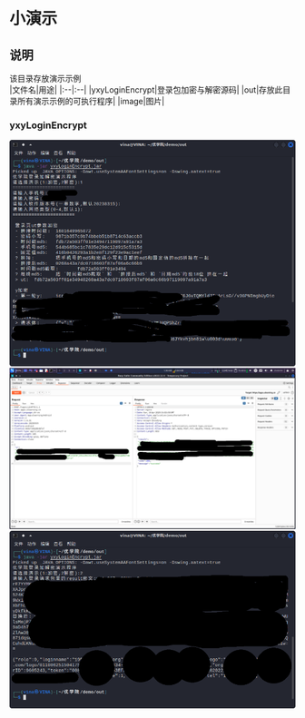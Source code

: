 # 小演示

## 说明
该目录存放演示示例  
|文件名|用途|
|:--|:--|
|yxyLoginEncrypt|登录包加密与解密源码|
|out|存放此目录所有演示示例的可执行程序|
|image|图片|


### yxyLoginEncrypt
![image](./image/yxyLoginEncrypt_1.png)
![image](./image/yxyLoginEncrypt_2.png)
![image](./image/yxyLoginEncrypt_3.png)
